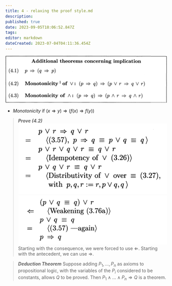 ```yaml
---
title: 4 - relaxing the proof style.md
description: 
published: true
date: 2023-09-05T18:06:52.847Z
tags: 
editor: markdown
dateCreated: 2023-07-04T04:11:36.454Z
---
```


![](/images/20220922093241.png)
- *Monotonicity* if $(x \Rightarrow y) \Rightarrow (f(x) \Rightarrow f(y))$

> ***Prove (4.2)***
> ![](/images/20220922094540.png)
> ![](/images/20220922094556.png)
> Starting with the consequence, we were forced to use $\Leftarrow$. Starting with the antecedent, we can use $\Rightarrow$.

> ***Deduction Theorem***
> Suppose adding $P_1, \dots, P_n$ as axioms to propositional logic, with the variables of the $P_i$ considered to be constants, allows $Q$ to be proved. Then $P_1 \land \dots \land P_n \Rightarrow Q$ is a theorem.


